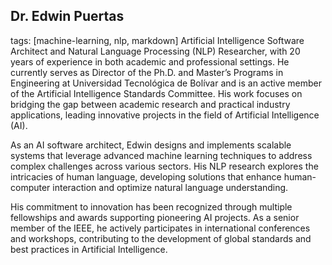 ## Dr. Edwin Puertas

tags: [machine-learning, nlp, markdown]
Artificial Intelligence Software Architect and Natural Language Processing (NLP) Researcher, with 20 years of experience in both academic and professional settings. He currently serves as Director of the Ph.D. and Master’s Programs in Engineering at Universidad Tecnológica de Bolívar and is an active member of the Artificial Intelligence Standards Committee. His work focuses on bridging the gap between academic research and practical industry applications, leading innovative projects in the field of Artificial Intelligence (AI).

As an AI software architect, Edwin designs and implements scalable systems that leverage advanced machine learning techniques to address complex challenges across various sectors. His NLP research explores the intricacies of human language, developing solutions that enhance human-computer interaction and optimize natural language understanding.

His commitment to innovation has been recognized through multiple fellowships and awards supporting pioneering AI projects. As a senior member of the IEEE, he actively participates in international conferences and workshops, contributing to the development of global standards and best practices in Artificial Intelligence.


